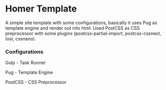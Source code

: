 # Homer Template
A simple site template with some configurations, basically it uses Pug as template engine and render out into html. 
Used PostCSS as CSS preprocessor with some plugins (postcss-partial-import, postcss-cssnext, lost, cssnano).

### Configurations
Gulp - Task Runner

Pug - Template Engine

PostCSS - CSS Preprocessor
